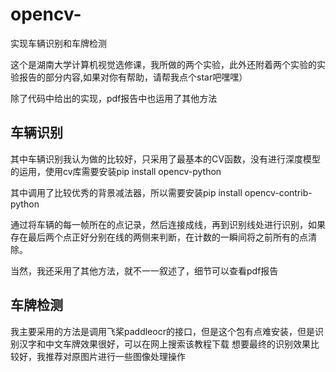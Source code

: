 # opencv-
实现车辆识别和车牌检测

这个是湖南大学计算机视觉选修课，我所做的两个实验，此外还附着两个实验的实验报告的部分内容,如果对你有帮助，请帮我点个star吧嘿嘿） 

除了代码中给出的实现，pdf报告中也运用了其他方法
## 车辆识别
其中车辆识别我认为做的比较好，只采用了最基本的CV函数，没有进行深度模型的运用，使用cv库需要安装pip install opencv-python

其中调用了比较优秀的背景减法器，所以需要安装pip install opencv-contrib-python

通过将车辆的每一帧所在的点记录，然后连接成线，再到识别线处进行识别，如果存在最后两个点正好分别在线的两侧来判断，在计数的一瞬间将之前所有的点清除。

当然，我还采用了其他方法，就不一一叙述了，细节可以查看pdf报告

## 车牌检测
我主要采用的方法是调用飞桨paddleocr的接口，但是这个包有点难安装，但是识别汉字和中文车牌效果很好，可以在网上搜索该教程下载
想要最终的识别效果比较好，我推荐对原图片进行一些图像处理操作